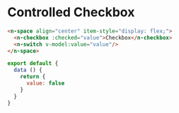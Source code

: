 # Controlled Checkbox
```html
<n-space align="center" item-style="display: flex;">
  <n-checkbox :checked="value">Checkbox</n-checkbox>
  <n-switch v-model:value="value"/>
</n-space>
```
```js
export default {
  data () {
    return {
      value: false
    }
  }
}
```
